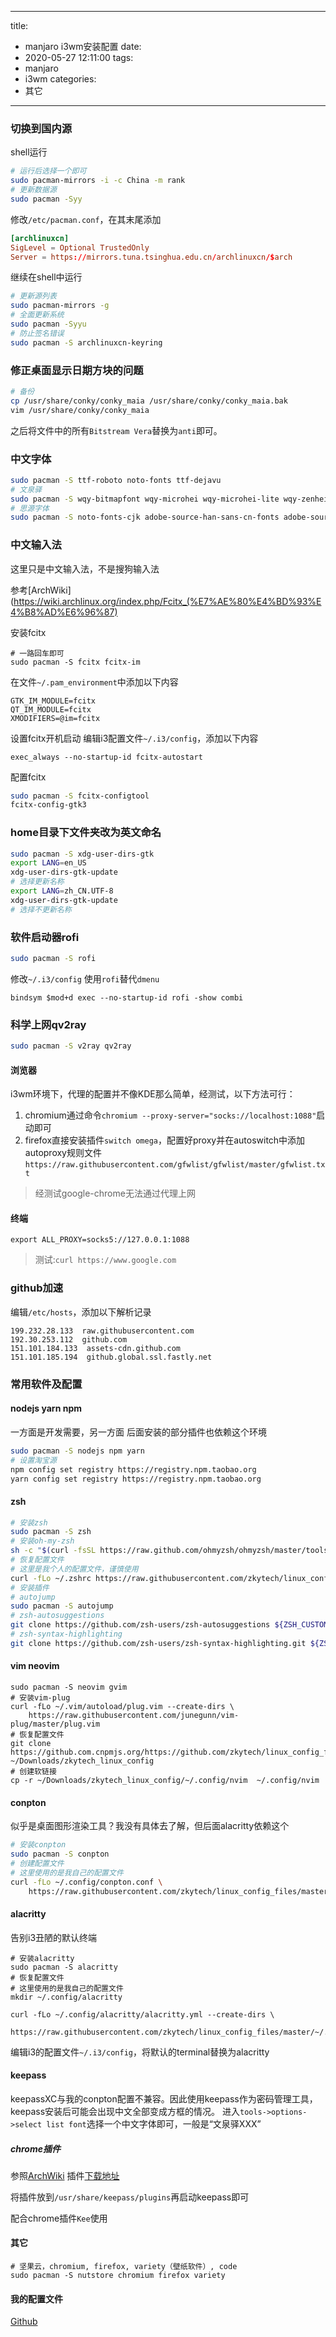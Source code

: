 
---
title:
  - manjaro i3wm安装配置 
date:
  - 2020-05-27 12:11:00
tags:
  - manjaro
  - i3wm
categories:
  - 其它
---
### 切换到国内源
shell运行
```bash
# 运行后选择一个即可
sudo pacman-mirrors -i -c China -m rank
# 更新数据源
sudo pacman -Syy
```
<!-- more -->
修改`/etc/pacman.conf`，在其末尾添加
```conf
[archlinuxcn]
SigLevel = Optional TrustedOnly
Server = https://mirrors.tuna.tsinghua.edu.cn/archlinuxcn/$arch
```
继续在shell中运行
```bash
# 更新源列表
sudo pacman-mirrors -g
# 全面更新系统
sudo pacman -Syyu
# 防止签名错误
sudo pacman -S archlinuxcn-keyring
```

### 修正桌面显示日期方块的问题 
```bash
# 备份
cp /usr/share/conky/conky_maia /usr/share/conky/conky_maia.bak
vim /usr/share/conky/conky_maia
```
之后将文件中的所有`Bitstream Vera`替换为`anti`即可。

### 中文字体
```bash
sudo pacman -S ttf-roboto noto-fonts ttf-dejavu
# 文泉驿
sudo pacman -S wqy-bitmapfont wqy-microhei wqy-microhei-lite wqy-zenhei
# 思源字体
sudo pacman -S noto-fonts-cjk adobe-source-han-sans-cn-fonts adobe-source-han-serif-cn-fonts
```

### 中文输入法
这里只是中文输入法，不是搜狗输入法

参考[ArchWiki](https://wiki.archlinux.org/index.php/Fcitx_(%E7%AE%80%E4%BD%93%E4%B8%AD%E6%96%87)

安装fcitx
```
# 一路回车即可
sudo pacman -S fcitx fcitx-im
```
在文件`~/.pam_environment`中添加以下内容
```
GTK_IM_MODULE=fcitx
QT_IM_MODULE=fcitx
XMODIFIERS=@im=fcitx
```
设置fcitx开机启动
编辑i3配置文件`~/.i3/config`，添加以下内容
```
exec_always --no-startup-id fcitx-autostart
```
配置fcitx
```bash
sudo pacman -S fcitx-configtool
fcitx-config-gtk3
```
### home目录下文件夹改为英文命名
```bash 
sudo pacman -S xdg-user-dirs-gtk
export LANG=en_US
xdg-user-dirs-gtk-update
# 选择更新名称
export LANG=zh_CN.UTF-8
xdg-user-dirs-gtk-update
# 选择不更新名称
```

### 软件启动器rofi
```bash
sudo pacman -S rofi
```
修改`~/.i3/config` 使用`rofi`替代`dmenu`
```
bindsym $mod+d exec --no-startup-id rofi -show combi 
```

### 科学上网qv2ray
```bash
sudo pacman -S v2ray qv2ray
```
#### 浏览器

i3wm环境下，代理的配置并不像KDE那么简单，经测试，以下方法可行：
1. chromium通过命令`chromium --proxy-server="socks://localhost:1088"`启动即可
2. firefox直接安装插件`switch omega`，配置好proxy并在autoswitch中添加autoproxy规则文件`https://raw.githubusercontent.com/gfwlist/gfwlist/master/gfwlist.txt`
> 经测试google-chrome无法通过代理上网

#### 终端

`export ALL_PROXY=socks5://127.0.0.1:1088`

> 测试:`curl https://www.google.com`

### github加速
编辑`/etc/hosts`，添加以下解析记录
```
199.232.28.133  raw.githubusercontent.com
192.30.253.112  github.com
151.101.184.133  assets-cdn.github.com
151.101.185.194  github.global.ssl.fastly.net
```

### 常用软件及配置

#### nodejs yarn npm
一方面是开发需要，另一方面 后面安装的部分插件也依赖这个环境
```bash
sudo pacman -S nodejs npm yarn
# 设置淘宝源
npm config set registry https://registry.npm.taobao.org
yarn config set registry https://registry.npm.taobao.org
```

#### zsh
```bash
# 安装zsh
sudo pacman -S zsh
# 安装oh-my-zsh
sh -c "$(curl -fsSL https://raw.github.com/ohmyzsh/ohmyzsh/master/tools/install.sh)"
# 恢复配置文件
# 这里是我个人的配置文件，谨慎使用
curl -fLo ~/.zshrc https://raw.githubusercontent.com/zkytech/linux_config_files/master/~/.zshrc
# 安装插件
# autojump
sudo pacman -S autojump
# zsh-autosuggestions
git clone https://github.com/zsh-users/zsh-autosuggestions ${ZSH_CUSTOM:-~/.oh-my-zsh/custom}/plugins/zsh-autosuggestions
# zsh-syntax-highlighting
git clone https://github.com/zsh-users/zsh-syntax-highlighting.git ${ZSH_CUSTOM:-~/.oh-my-zsh/custom}/plugins/zsh-syntax-highlighting
```

#### vim neovim
```
sudo pacman -S neovim gvim
# 安装vim-plug
curl -fLo ~/.vim/autoload/plug.vim --create-dirs \
    https://raw.githubusercontent.com/junegunn/vim-plug/master/plug.vim
# 恢复配置文件
git clone https://github.com.cnpmjs.org/https://github.com/zkytech/linux_config_files.git ~/Downloads/zkytech_linux_config
# 创建软链接
cp -r ~/Downloads/zkytech_linux_config/~/.config/nvim  ~/.config/nvim
```

#### conpton
似乎是桌面图形渲染工具？我没有具体去了解，但后面alacritty依赖这个
```bash
# 安装conpton
sudo pacman -S conpton
# 创建配置文件
# 这里使用的是我自己的配置文件
curl -fLo ~/.config/conpton.conf \
    https://raw.githubusercontent.com/zkytech/linux_config_files/master/~/.config/conpton.conf
```

#### alacritty
告别i3丑陋的默认终端
```
# 安装alacritty
sudo pacman -S alacritty
# 恢复配置文件
# 这里使用的是我自己的配置文件
mkdir ~/.config/alacritty

curl -fLo ~/.config/alacritty/alacritty.yml --create-dirs \
    https://raw.githubusercontent.com/zkytech/linux_config_files/master/~/.config/alacritty/alacritty.yml 
```
编辑i3的配置文件`~/.i3/config`，将默认的terminal替换为alacritty

#### keepass
keepassXC与我的conpton配置不兼容。因此使用keepass作为密码管理工具，keepass安装后可能会出现中文全部变成方框的情况。
进入`tools->options->select list font`选择一个中文字体即可，一般是“文泉驿XXX”

##### chrome插件
参照[ArchWiki](https://wiki.archlinux.org/index.php/KeePass#KeePass)
插件[下载地址](https://github.com/zkytech/linux_config_files/raw/master/KeePassRPC.plgx)

将插件放到`/usr/share/keepass/plugins`再启动keepass即可

配合chrome插件`Kee`使用

#### 其它
```
# 坚果云，chromium, firefox, variety（壁纸软件）, code
sudo pacman -S nutstore chromium firefox variety
```

#### 我的配置文件
[Github](https://github.com/zkytech/linux_config_files/)


